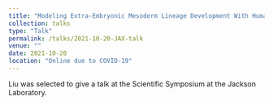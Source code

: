 ```yaml
---
title: "Modeling Extra-Embryonic Mesoderm Lineage Development With Human Induced Pluripotent Stem Cells"
collection: talks
type: "Talk"
permalink: /talks/2021-10-20-JAX-talk
venue: ""
date: 2021-10-20
location: "Online due to COVID-19"
---
```


Liu was selected to give a talk at the Scientific Symposium at the Jackson Laboratory.

